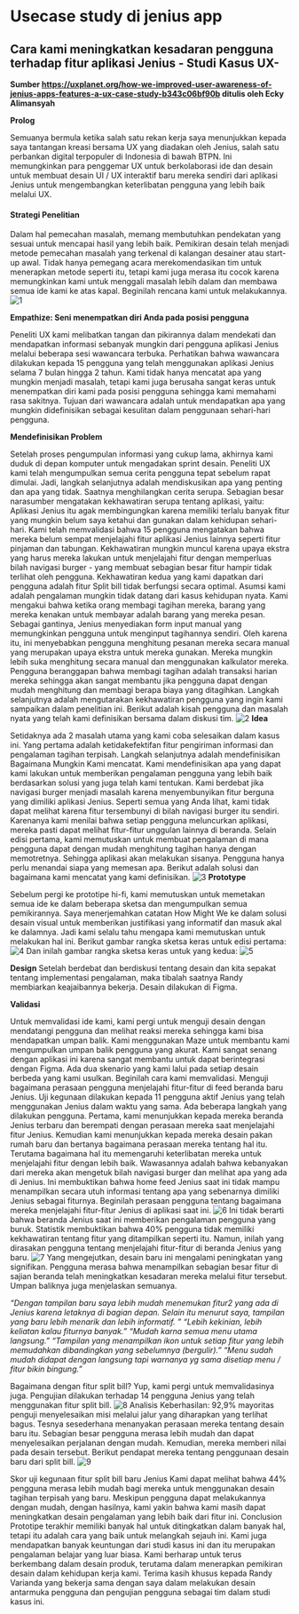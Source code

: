# Usecase study di jenius app
## Cara kami meningkatkan kesadaran pengguna terhadap fitur aplikasi Jenius - Studi Kasus UX-
**Sumber https://uxplanet.org/how-we-improved-user-awareness-of-jenius-apps-features-a-ux-case-study-b343c06bf90b ditulis oleh Ecky Alimansyah**

**Prolog**

Semuanya bermula ketika salah satu rekan kerja saya menunjukkan kepada saya tantangan kreasi bersama UX yang diadakan oleh Jenius, salah satu perbankan digital terpopuler di Indonesia di bawah BTPN. Ini memungkinkan para penggemar UX untuk berkolaborasi ide dan desain untuk membuat desain UI / UX interaktif baru mereka sendiri dari aplikasi Jenius untuk mengembangkan keterlibatan pengguna yang lebih baik melalui UX.

#### Strategi Penelitian

Dalam hal pemecahan masalah, memang membutuhkan pendekatan yang sesuai untuk mencapai hasil yang lebih baik. Pemikiran desain telah menjadi metode pemecahan masalah yang terkenal di kalangan desainer atau start-up awal. Tidak hanya pemegang acara merekomendasikan tim untuk menerapkan metode seperti itu, tetapi kami juga merasa itu cocok karena memungkinkan kami untuk menggali masalah lebih dalam dan membawa semua ide kami ke atas kapal. Beginilah rencana kami untuk melakukannya.
![1](https://user-images.githubusercontent.com/55974755/94324980-96648900-ffc6-11ea-8ec3-39a5301f897e.png)

**Empathize: Seni menempatkan diri Anda pada posisi pengguna**

Peneliti UX kami melibatkan tangan dan pikirannya dalam mendekati dan mendapatkan informasi sebanyak mungkin dari pengguna aplikasi Jenius melalui beberapa sesi wawancara terbuka. Perhatikan bahwa wawancara dilakukan kepada 15 pengguna yang telah menggunakan aplikasi Jenius selama 7 bulan hingga 2 tahun. Kami tidak hanya mencatat apa yang mungkin menjadi masalah, tetapi kami juga berusaha sangat keras untuk menempatkan diri kami pada posisi pengguna sehingga kami memahami rasa sakitnya. Tujuan dari wawancara adalah untuk mendapatkan apa yang mungkin didefinisikan sebagai kesulitan dalam penggunaan sehari-hari pengguna.

**Mendefinisikan Problem**

Setelah proses pengumpulan informasi yang cukup lama, akhirnya kami duduk di depan komputer untuk mengadakan sprint desain. Peneliti UX kami telah mengumpulkan semua cerita pengguna tepat sebelum rapat dimulai. Jadi, langkah selanjutnya adalah mendiskusikan apa yang penting dan apa yang tidak. Saatnya menghilangkan cerita serupa.
Sebagian besar narasumber mengatakan kekhawatiran serupa tentang aplikasi, yaitu: Aplikasi Jenius itu agak membingungkan karena memiliki terlalu banyak fitur yang mungkin belum saya ketahui dan gunakan dalam kehidupan sehari-hari.
Kami telah memvalidasi bahwa 15 pengguna mengatakan bahwa mereka belum sempat menjelajahi fitur aplikasi Jenius lainnya seperti fitur pinjaman dan tabungan. Kekhawatiran mungkin muncul karena upaya ekstra yang harus mereka lakukan untuk menjelajahi fitur dengan memperluas bilah navigasi burger - yang membuat sebagian besar fitur hampir tidak terlihat oleh pengguna. 
Kekhawatiran kedua yang kami dapatkan dari pengguna adalah fitur Split bill tidak berfungsi secara optimal. Asumsi kami adalah pengalaman mungkin tidak datang dari kasus kehidupan nyata. Kami mengakui bahwa ketika orang membagi tagihan mereka, barang yang mereka kenakan untuk membayar adalah barang yang mereka pesan. Sebagai gantinya, Jenius menyediakan form input manual yang memungkinkan pengguna untuk menginput tagihannya sendiri. Oleh karena itu, ini menyebabkan pengguna menghitung pesanan mereka secara manual yang merupakan upaya ekstra untuk mereka gunakan. Mereka mungkin lebih suka menghitung secara manual dan menggunakan kalkulator mereka.
Pengguna beranggapan bahwa membagi tagihan adalah transaksi harian mereka sehingga akan sangat membantu jika pengguna dapat dengan mudah menghitung dan membagi berapa biaya yang ditagihkan.
Langkah selanjutnya adalah mengutarakan kekhawatiran pengguna yang ingin kami sampaikan dalam penelitian ini. Berikut adalah kisah pengguna dan masalah nyata yang telah kami definisikan bersama dalam diskusi tim.
![2](https://user-images.githubusercontent.com/55974755/94324996-995f7980-ffc6-11ea-9385-b00fc5a5d34a.png)
**Idea**

Setidaknya ada 2 masalah utama yang kami coba selesaikan dalam kasus ini. Yang pertama adalah ketidakefektifan fitur pengiriman informasi dan pengalaman tagihan terpisah.
Langkah selanjutnya adalah mendefinisikan Bagaimana Mungkin Kami mencatat. Kami mendefinisikan apa yang dapat kami lakukan untuk memberikan pengalaman pengguna yang lebih baik berdasarkan solusi yang juga telah kami tentukan.
Kami berdebat jika navigasi burger menjadi masalah karena menyembunyikan fitur berguna yang dimiliki aplikasi Jenius. Seperti semua yang Anda lihat, kami tidak dapat melihat karena fitur tersembunyi di bilah navigasi burger itu sendiri. Karenanya kami menilai bahwa setiap pengguna meluncurkan aplikasi, mereka pasti dapat melihat fitur-fitur unggulan lainnya di beranda.
Selain edisi pertama, kami memutuskan untuk membuat pengalaman di mana pengguna dapat dengan mudah menghitung tagihan hanya dengan memotretnya. Sehingga aplikasi akan melakukan sisanya. Pengguna hanya perlu menandai siapa yang memesan apa.
Berikut adalah solusi dan bagaimana kami mencatat yang kami definisikan.
![3](https://user-images.githubusercontent.com/55974755/94325226-94e79080-ffc7-11ea-99da-2ea896ef96ce.png)
**Prototype**

Sebelum pergi ke prototipe hi-fi, kami memutuskan untuk memetakan semua ide ke dalam beberapa sketsa dan mengumpulkan semua pemikirannya.
Saya menerjemahkan catatan How Might We ke dalam solusi desain visual untuk memberikan justifikasi yang informatif dan masuk akal ke dalamnya. Jadi kami selalu tahu mengapa kami memutuskan untuk melakukan hal ini.
Berikut gambar rangka sketsa keras untuk edisi pertama:
![4](https://user-images.githubusercontent.com/55974755/94325007-9c5a6a00-ffc6-11ea-9b94-aa5801e74235.png)
Dan inilah gambar rangka sketsa keras untuk yang kedua:
![5](https://user-images.githubusercontent.com/55974755/94325514-feb46a00-ffc8-11ea-99f9-bf6c0e358dfa.png)

**Design**
Setelah berdebat dan berdiskusi tentang desain dan kita sepakat tentang implementasi pengalaman, maka tibalah saatnya Randy membiarkan keajaibannya bekerja. Desain dilakukan di Figma.

**Validasi**

Untuk memvalidasi ide kami, kami pergi untuk menguji desain dengan mendatangi pengguna dan melihat reaksi mereka sehingga kami bisa mendapatkan umpan balik. Kami menggunakan Maze untuk membantu kami mengumpulkan umpan balik pengguna yang akurat. Kami sangat senang dengan aplikasi ini karena sangat membantu untuk dapat berintegrasi dengan Figma.
Ada dua skenario yang kami lalui pada setiap desain berbeda yang kami usulkan. Beginilah cara kami memvalidasi. Menguji bagaimana perasaan pengguna menjelajahi fitur-fitur di feed beranda baru Jenius. Uji kegunaan dilakukan kepada 11 pengguna aktif Jenius yang telah menggunakan Jenius dalam waktu yang sama.
Ada beberapa langkah yang dilakukan pengguna. Pertama, kami menunjukkan kepada mereka beranda Jenius terbaru dan berempati dengan perasaan mereka saat menjelajahi fitur Jenius. Kemudian kami menunjukkan kepada mereka desain pakan rumah baru dan bertanya bagaimana perasaan mereka tentang hal itu. Terutama bagaimana hal itu memengaruhi keterlibatan mereka untuk menjelajahi fitur dengan lebih baik.
Wawasannya adalah bahwa kebanyakan dari mereka akan mengetuk bilah navigasi burger dan melihat apa yang ada di Jenius. Ini membuktikan bahwa home feed Jenius saat ini tidak mampu menampilkan secara utuh informasi tentang apa yang sebenarnya dimiliki Jenius sebagai fiturnya.
Beginilah perasaan pengguna tentang bagaimana mereka menjelajahi fitur-fitur Jenius di aplikasi saat ini.
![6](https://user-images.githubusercontent.com/55974755/94325391-57cfce00-ffc8-11ea-8828-066e7d361c93.jpg)
Ini tidak berarti bahwa beranda Jenius saat ini memberikan pengalaman pengguna yang buruk. Statistik membuktikan bahwa 40% pengguna tidak memiliki kekhawatiran tentang fitur yang ditampilkan seperti itu.
Namun, inilah yang dirasakan pengguna tentang menjelajahi fitur-fitur di beranda Jenius yang baru.
![7](https://user-images.githubusercontent.com/55974755/94325013-a2504b00-ffc6-11ea-9ed5-d23c290d123c.jpg)
Yang mengejutkan, desain baru ini mengalami peningkatan yang signifikan. Pengguna merasa bahwa menampilkan sebagian besar fitur di sajian beranda telah meningkatkan kesadaran mereka melalui fitur tersebut.
Umpan baliknya juga menjelaskan semuanya.

*“Dengan tampilan baru saya lebih mudah menemukan fitur2 yang ada di Jenius karena letaknya di bagian depan. Selain itu menurut saya, tampilan yang baru lebih menarik dan lebih informatif. ”
“Lebih kekinian, lebih keliatan kalau fiturnya banyak.”
“Mudah karna semua menu utama langsung.”
“Tampilan yang menampilkan ikon untuk setiap fitur yang lebih memudahkan dibandingkan yang sebelumnya (bergulir).”
“Menu sudah mudah didapat dengan langsung tapi warnanya yg sama disetiap menu / fitur bikin bingung.”*

Bagaimana dengan fitur split bill? Yup, kami pergi untuk memvalidasinya juga.
Pengujian dilakukan terhadap 14 pengguna Jenius yang telah menggunakan fitur split bill.
 ![8](https://user-images.githubusercontent.com/55974755/94325014-a54b3b80-ffc6-11ea-92e1-eb2e0bda24c2.jpg)
Analisis Keberhasilan: 92,9% mayoritas penguji menyelesaikan misi melalui jalur yang diharapkan yang terlihat bagus.
Tesnya sesederhana menanyakan perasaan mereka tentang desain baru itu. Sebagian besar pengguna merasa lebih mudah dan dapat menyelesaikan perjalanan dengan mudah.
Kemudian, mereka memberi nilai pada desain tersebut. Berikut pendapat mereka tentang penggunaan desain baru dari split bill.
![9](https://user-images.githubusercontent.com/55974755/94325017-a7ad9580-ffc6-11ea-8553-401d98a2b178.jpg)

Skor uji kegunaan fitur split bill baru Jenius
Kami dapat melihat bahwa 44% pengguna merasa lebih mudah bagi mereka untuk menggunakan desain tagihan terpisah yang baru. Meskipun pengguna dapat melakukannya dengan mudah, dengan hasilnya, kami yakin bahwa kami masih dapat meningkatkan desain pengalaman yang lebih baik dari fitur ini.
Conclusion
Prototipe terakhir memiliki banyak hal untuk ditingkatkan dalam banyak hal, tetapi itu adalah cara yang baik untuk melangkah sejauh ini. Kami juga mendapatkan banyak keuntungan dari studi kasus ini dan itu merupakan pengalaman belajar yang luar biasa. Kami berharap untuk terus berkembang dalam desain produk, terutama dalam menerapkan pemikiran desain dalam kehidupan kerja kami. Terima kasih khusus kepada Randy Varianda yang bekerja sama dengan saya dalam melakukan desain antarmuka pengguna dan pengujian pengguna sebagai tim dalam studi kasus ini.

